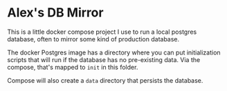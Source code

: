 # Alex's DB Mirror
This is a little docker compose project I use to run a local postgres database, often to mirror some
kind of production database.

The docker Postgres image has a directory where you can put initialization scripts that will run if
the database has no pre-existing data. Via the compose, that's mapped to `init` in this folder.

Compose will also create a `data` directory that persists the database.
